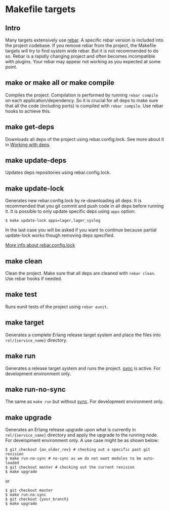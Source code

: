 # Makefile targets


## Intro

Many targets extensively use [rebar](https://github.com/rebar/rebar).
A specific rebar version is included into the project codebase.
If you remove rebar from the project, the Makefile targets will try
to find system wide rebar. But it is not recommended to do so.
Rebar is a rapidly changing project and often becomes incompatible with
plugins. Your rebar may appear not working as you expected at some point.


## make or make all or make compile

Compiles the project. Compilation is performed by running `rebar compile`
on each application/dependency.
So it is crucial for all deps to make sure that all the code (including ports)
is compiled with `rebar compile`. Use rebar hooks to achieve this.


## make get-deps

Downloads all deps of the project using rebar.config.lock. See more
about it in [Working with deps](service_DEPS.md).


## make update-deps

Updates deps repositories using rebar.config.lock.


## make update-lock

Generates new rebar.config.lock by re-downloading all deps.
It is recommended that you git commit and push code in all deps
before running it.
It is possible to only update specific deps using `apps` option:

    $ make update-lock apps=lager,lager_syslog

In the last case you will be asked if you want to continue because partial
update-lock works though removing deps specified.

[More info about rebar.config.lock](service_DEPS.md)


## make clean

Clean the project. Make sure that all deps are cleaned with `rebar clean`.
Use rebar hooks if needed.


## make test

Runs eunit tests of the project using `rebar eunit`.


## make target

Generates a complete Erlang release target system and place the files
into `rel/{service_name}` directory.


## make run

Generates a release target system and runs the project.
[sync](service_DEV.md#changing-code) is active.  For development environment only.

## make run-no-sync

The same as `make run` but without [sync](service_DEV.md#changing-code).
For development environment only.


## make upgrade

Generates an Erlang release upgrade upon what is currently in
`rel/{service_name}` directory and apply the upgrade
to the running node. For development environment only.
A use case might be as shown below:

    $ git checkout {an_older_rev} # checking out a specific past git revision
    $ make run-no-sync # no-sync as we do not want modules to be auto-loaded
    $ git checkout master # checking out the current revision
    $ make upgrade

or

    $ git checkout master
    $ make run-no-sync
    $ git checkout {your_branch}
    $ make upgrade
